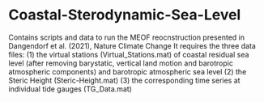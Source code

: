 # Coastal-Sterodynamic-Sea-Level
Contains scripts and data to run the MEOF reocnstruction presented in Dangendorf et al. (2021), Nature Climate Change
It requires the three data files: 
(1) the virtual stations (Virtual_Stations.mat) of coastal residual sea level (after removing barystatic, vertical land motion and barotropic atmospheric components) and barotropic atmospheric sea level
(2) the Steric Height (Steric-Height.mat)
(3) the corresponding time series at individual tide gauges (TG_Data.mat)

